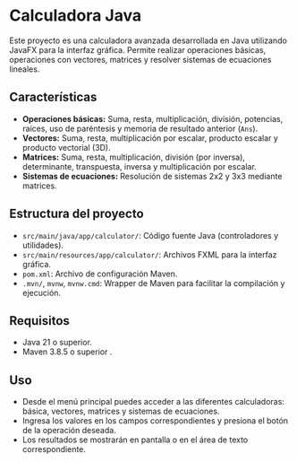# Calculadora Java

Este proyecto es una calculadora avanzada desarrollada en Java utilizando JavaFX para la interfaz gráfica. Permite realizar operaciones básicas, operaciones con vectores, matrices y resolver sistemas de ecuaciones lineales.

## Características

- **Operaciones básicas:** Suma, resta, multiplicación, división, potencias, raíces, uso de paréntesis y memoria de resultado anterior (`Ans`).
- **Vectores:** Suma, resta, multiplicación por escalar, producto escalar y producto vectorial (3D).
- **Matrices:** Suma, resta, multiplicación, división (por inversa), determinante, transpuesta, inversa y multiplicación por escalar.
- **Sistemas de ecuaciones:** Resolución de sistemas 2x2 y 3x3 mediante matrices.

## Estructura del proyecto

- `src/main/java/app/calculator/`: Código fuente Java (controladores y utilidades).
- `src/main/resources/app/calculator/`: Archivos FXML para la interfaz gráfica.
- `pom.xml`: Archivo de configuración Maven.
- `.mvn/`, `mvnw`, `mvnw.cmd`: Wrapper de Maven para facilitar la compilación y ejecución.

## Requisitos

- Java 21 o superior.
- Maven 3.8.5 o superior .

## Uso

- Desde el menú principal puedes acceder a las diferentes calculadoras: básica, vectores, matrices y sistemas de ecuaciones.
- Ingresa los valores en los campos correspondientes y presiona el botón de la operación deseada.
- Los resultados se mostrarán en pantalla o en el área de texto correspondiente.
